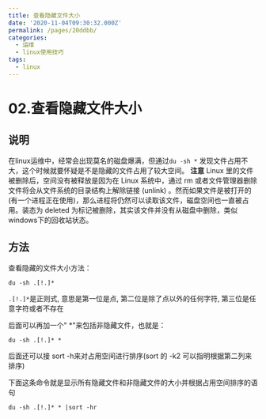 ```yaml
---
title: 查看隐藏文件大小
date: '2020-11-04T09:30:32.000Z'
permalink: /pages/20ddbb/
categories:
  - 运维
  - linux使用技巧
tags:
  - linux
---
```


# 02.查看隐藏文件大小

## 说明

在linux运维中，经常会出现莫名的磁盘爆满，但通过`du -sh *` 发现文件占用不大，这个时候就要怀疑是不是隐藏的文件占用了较大空间。 **注意** Linux 里的文件被删除后，空间没有被释放是因为在 Linux 系统中，通过 rm 或者文件管理器删除文件将会从文件系统的目录结构上解除链接 \(unlink\) 。然而如果文件是被打开的\(有一个进程正在使用\)，那么进程将仍然可以读取该文件，磁盘空间也一直被占用。装态为 deleted 为标记被删除，其实该文件并没有从磁盘中删除，类似windows下的回收站状态。

## 方法

查看隐藏的文件大小方法：

```text
du -sh .[!.]*
```

`.[!.]*`是正则式, 意思是第一位是点, 第二位是除了点以外的任何字符, 第三位是任意字符或者不存在

后面可以再加一个" \*"来包括非隐藏文件，也就是：

```text
du -sh .[!.]* *
```

后面还可以接 sort -h来对占用空间进行排序\(sort 的 -k2 可以指明根据第二列来排序\)

下面这条命令就是显示所有隐藏文件和非隐藏文件的大小并根据占用空间排序的语句

```text
du -sh .[!.]* * |sort -hr
```

